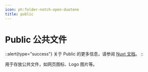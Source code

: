 ```yaml
---
icon: ph:folder-notch-open-duotone
title: public
---
```


# Public 公共文件

::alert{type="success"}
关于 Public 的更多信息，请参阅 [Nuxt 文档](https://nuxt.com/docs/guide/directory-structure/public)。
::

用于存放公共文件，如网页图标、Logo 图片等。
